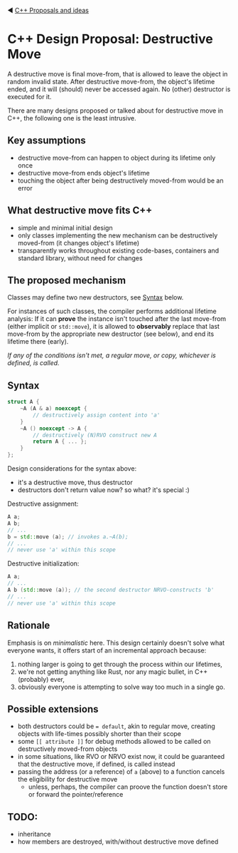 ﻿:arrow_backward: [C++ Proposals and ideas](README.md)

# C++ Design Proposal: Destructive Move

A destructive move is final move-from, that is allowed to leave the object in random invalid state.
After destructive move-from, the object's lifetime ended, and it will (should) never be accessed again.
No (other) destructor is executed for it.

There are many designs proposed or talked about for destructive move in C++, the following one is the least intrusive.

## Key assumptions

* destructive move-from can happen to object during its lifetime only once
* destructive move-from ends object's lifetime
* touching the object after being destructively moved-from would be an error

## What destructive move fits C++

* simple and minimal initial design
* only classes implementing the new mechanism can be destructively moved-from (it changes object's lifetime)
* transparently works throughout existing code-bases, containers and standard library, without need for changes

## The proposed mechanism

Classes may define two new destructors, see [Syntax](#Syntax) below.

For instances of such classes, the compiler performs additional lifetime analysis:
If it can **prove** the instance isn't touched after the last move-from (either implicit or `std::move`),
it is allowed to **observably** replace that last move-from by the appropriate new destructor (see below),
and end its lifetime there (early).

*If any of the conditions isn't met, a regular move, or copy, whichever is defined, is called.*

## Syntax

```cpp
struct A {
    ~A (A & a) noexcept {
        // destructively assign content into 'a'
    }
    ~A () noexcept -> A {
        // destructively (N)RVO construct new A
        return A { ... };
    }
};
```

Design considerations for the syntax above:

* it's a destructive move, thus destructor
* destructors don't return value now? so what? it's special :)

Destructive assignment:

```cpp
A a;
A b;
// ...
b = std::move (a); // invokes a.~A(b);
// ...
// never use 'a' within this scope
```

Destructive initialization:

```cpp
A a;
// ...
A b (std::move (a)); // the second destructor NRVO-constructs 'b'
// ...
// never use 'a' within this scope
```

## Rationale

Emphasis is on *minimalistic* here. This design certainly doesn't solve what everyone wants, it offers start of an incremental approach because:
1. nothing larger is going to get through the process within our lifetimes,
2. we're not getting anything like Rust, nor any magic bullet, in C++ (probably) ever,
3. obviously everyone is attempting to solve way too much in a single go.

## Possible extensions
* both destructors could be `= default`, akin to regular move, creating objects with life-times possibly shorter than their scope
* some `[[ attribute ]]` for debug methods allowed to be called on destructively moved-from objects
* in some situations, like RVO or NRVO exist now, it could be guaranteed that the destructive move, if defined, is called instead
* passing the address (or a reference) of `a` (above) to a function cancels the eligibility for destructive move
   * unless, perhaps, the compiler can proove the function doesn't store or forward the pointer/reference

## TODO:
* inheritance
* how members are destroyed, with/without destructive move defined
